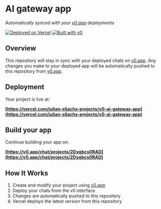 # AI gateway app

*Automatically synced with your [v0.app](https://v0.app) deployments*

[![Deployed on Vercel](https://img.shields.io/badge/Deployed%20on-Vercel-black?style=for-the-badge&logo=vercel)](https://vercel.com/julian-eljachs-projects/v0-ai-gateway-app)
[![Built with v0](https://img.shields.io/badge/Built%20with-v0.app-black?style=for-the-badge)](https://v0.app/chat/projects/2Dyqbcs0RAD)

## Overview

This repository will stay in sync with your deployed chats on [v0.app](https://v0.app).
Any changes you make to your deployed app will be automatically pushed to this repository from [v0.app](https://v0.app).

## Deployment

Your project is live at:

**[https://vercel.com/julian-eljachs-projects/v0-ai-gateway-app](https://vercel.com/julian-eljachs-projects/v0-ai-gateway-app)**

## Build your app

Continue building your app on:

**[https://v0.app/chat/projects/2Dyqbcs0RAD](https://v0.app/chat/projects/2Dyqbcs0RAD)**

## How It Works

1. Create and modify your project using [v0.app](https://v0.app)
2. Deploy your chats from the v0 interface
3. Changes are automatically pushed to this repository
4. Vercel deploys the latest version from this repository
